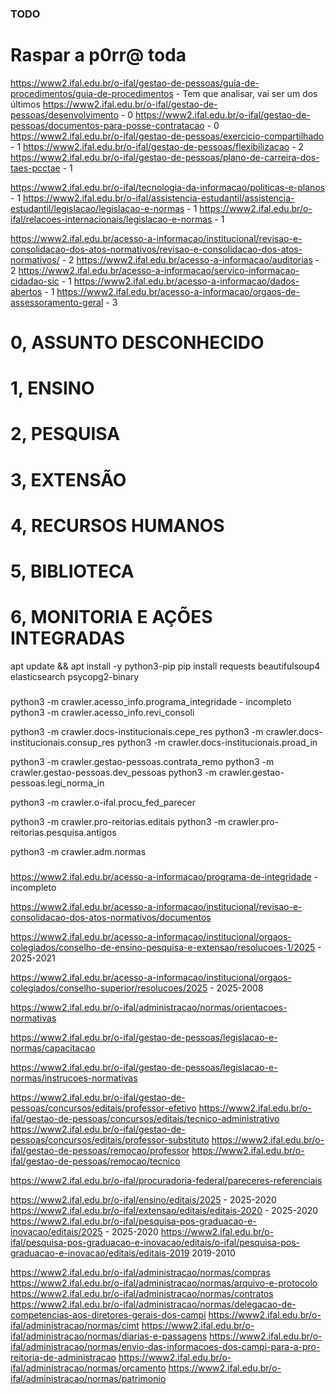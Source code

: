 ### TODO
  # Raspar a p0rr@ toda

  https://www2.ifal.edu.br/o-ifal/gestao-de-pessoas/guia-de-procedimentos/guia-de-procedimentos - Tem que analisar, vai ser um dos últimos
  https://www2.ifal.edu.br/o-ifal/gestao-de-pessoas/desenvolvimento - 0
  https://www2.ifal.edu.br/o-ifal/gestao-de-pessoas/documentos-para-posse-contratacao - 0
  https://www2.ifal.edu.br/o-ifal/gestao-de-pessoas/exercicio-compartilhado - 1
  https://www2.ifal.edu.br/o-ifal/gestao-de-pessoas/flexibilizacao - 2
  https://www2.ifal.edu.br/o-ifal/gestao-de-pessoas/plano-de-carreira-dos-taes-pcctae - 1

  https://www2.ifal.edu.br/o-ifal/tecnologia-da-informacao/politicas-e-planos - 1
  https://www2.ifal.edu.br/o-ifal/assistencia-estudantil/assistencia-estudantil/legislacao/legislacao-e-normas - 1
  https://www2.ifal.edu.br/o-ifal/relacoes-internacionais/legislacao-e-normas - 1

  https://www2.ifal.edu.br/acesso-a-informacao/institucional/revisao-e-consolidacao-dos-atos-normativos/revisao-e-consolidacao-dos-atos-normativos/ - 2
  https://www2.ifal.edu.br/acesso-a-informacao/auditorias - 2
  https://www2.ifal.edu.br/acesso-a-informacao/servico-informacao-cidadao-sic - 1
  https://www2.ifal.edu.br/acesso-a-informacao/dados-abertos - 1
  https://www2.ifal.edu.br/acesso-a-informacao/orgaos-de-assessoramento-geral - 3
  
###


# 0, ASSUNTO DESCONHECIDO
# 1, ENSINO
# 2, PESQUISA
# 3, EXTENSÃO
# 4, RECURSOS HUMANOS
# 5, BIBLIOTECA
# 6, MONITORIA E AÇÕES INTEGRADAS


apt update && apt install -y python3-pip
pip install requests beautifulsoup4 elasticsearch psycopg2-binary

###
python3 -m crawler.acesso_info.programa_integridade - incompleto
python3 -m crawler.acesso_info.revi_consoli

python3 -m crawler.docs-institucionais.cepe_res
python3 -m crawler.docs-institucionais.consup_res
python3 -m crawler.docs-institucionais.proad_in

python3 -m crawler.gestao-pessoas.contrata_remo
python3 -m crawler.gestao-pessoas.dev_pessoas
python3 -m crawler.gestao-pessoas.legi_norma_in

python3 -m crawler.o-ifal.procu_fed_parecer

python3 -m crawler.pro-reitorias.editais
python3 -m crawler.pro-reitorias.pesquisa.antigos

python3 -m crawler.adm.normas
###


###
https://www2.ifal.edu.br/acesso-a-informacao/programa-de-integridade - incompleto

https://www2.ifal.edu.br/acesso-a-informacao/institucional/revisao-e-consolidacao-dos-atos-normativos/documentos

https://www2.ifal.edu.br/acesso-a-informacao/institucional/orgaos-colegiados/conselho-de-ensino-pesquisa-e-extensao/resolucoes-1/2025 - 2025-2021

https://www2.ifal.edu.br/acesso-a-informacao/institucional/orgaos-colegiados/conselho-superior/resolucoes/2025 - 2025-2008

https://www2.ifal.edu.br/o-ifal/administracao/normas/orientacoes-normativas

https://www2.ifal.edu.br/o-ifal/gestao-de-pessoas/legislacao-e-normas/capacitacao

https://www2.ifal.edu.br/o-ifal/gestao-de-pessoas/legislacao-e-normas/instrucoes-normativas

https://www2.ifal.edu.br/o-ifal/gestao-de-pessoas/concursos/editais/professor-efetivo
https://www2.ifal.edu.br/o-ifal/gestao-de-pessoas/concursos/editais/tecnico-administrativo
https://www2.ifal.edu.br/o-ifal/gestao-de-pessoas/concursos/editais/professor-substituto
https://www2.ifal.edu.br/o-ifal/gestao-de-pessoas/remocao/professor
https://www2.ifal.edu.br/o-ifal/gestao-de-pessoas/remocao/tecnico

https://www2.ifal.edu.br/o-ifal/procuradoria-federal/pareceres-referenciais

https://www2.ifal.edu.br/o-ifal/ensino/editais/2025 - 2025-2020
https://www2.ifal.edu.br/o-ifal/extensao/editais/editais-2020 - 2025-2020
https://www2.ifal.edu.br/o-ifal/pesquisa-pos-graduacao-e-inovacao/editais/2025 - 2025-2020
https://www2.ifal.edu.br/o-ifal/pesquisa-pos-graduacao-e-inovacao/editais/o-ifal/pesquisa-pos-graduacao-e-inovacao/editais/editais-2019 2019-2010

https://www2.ifal.edu.br/o-ifal/administracao/normas/compras
https://www2.ifal.edu.br/o-ifal/administracao/normas/arquivo-e-protocolo
https://www2.ifal.edu.br/o-ifal/administracao/normas/contratos
https://www2.ifal.edu.br/o-ifal/administracao/normas/delegacao-de-competencias-aos-diretores-gerais-dos-campi
https://www2.ifal.edu.br/o-ifal/administracao/normas/cimt
https://www2.ifal.edu.br/o-ifal/administracao/normas/diarias-e-passagens
https://www2.ifal.edu.br/o-ifal/administracao/normas/envio-das-informacoes-dos-campi-para-a-pro-reitoria-de-administracao
https://www2.ifal.edu.br/o-ifal/administracao/normas/orcamento
https://www2.ifal.edu.br/o-ifal/administracao/normas/patrimonio
###